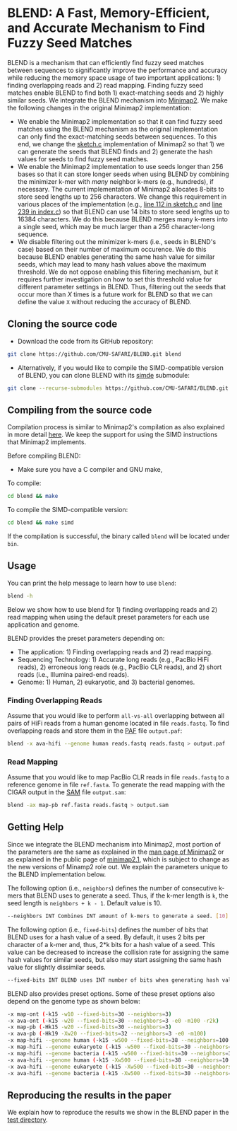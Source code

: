 # BLEND: A Fast, Memory-Efficient, and Accurate Mechanism to Find Fuzzy Seed Matches

BLEND is a mechanism that can efficiently find fuzzy seed matches between sequences to significantly improve the performance and accuracy while reducing the memory space usage of two important applications: 1) finding overlapping reads and 2) read mapping. Finding fuzzy seed matches enable BLEND to find both 1) exact-matching seeds and 2) highly similar seeds. We integrate the BLEND mechanism into [Minimap2](https://github.com/lh3/minimap2/tree/7358a1ead1adfa89a2d3d0e72ffddd05732f9850). We make the following changes in the original Minimap2 implementation:

- We enable the Minimap2 implementation so that it can find fuzzy seed matches using the BLEND mechanism as the original implementation can only find the exact-matching seeds between sequences. To this end, we change the [sketch.c](https://github.com/lh3/minimap2/blob/7358a1ead1adfa89a2d3d0e72ffddd05732f9850/sketch.c) implementation of Minimap2 so that 1) we can generate the seeds that BLEND finds and 2) generate the hash values for seeds to find fuzzy seed matches.
- We enable the Minimap2 implementation to use seeds longer than 256 bases so that it can store longer seeds when using BLEND by combining the minimizer k-mer with *many* neighbor k-mers (e.g., hundreds), if necessary. The current implementation of Minimap2 allocates 8-bits to store seed lengths up to 256 characters. We change this requirement in various places of the implementation (e.g., [line 112 in sketch.c](https://github.com/lh3/minimap2/blob/7358a1ead1adfa89a2d3d0e72ffddd05732f9850/sketch.c#L112) and [line 239 in index.c](https://github.com/lh3/minimap2/blob/7358a1ead1adfa89a2d3d0e72ffddd05732f9850/index.c#L239)) so that BLEND can use 14 bits to store seed lengths up to 16384 characters. We do this because BLEND merges many k-mers into a single seed, which may be much larger than a 256 character-long sequence.
- We disable filtering out the minimizer k-mers (i.e., seeds in BLEND's case) based on their number of maximum occurence. We do this because BLEND enables generating the same hash value for similar seeds, which may lead to many hash values above the maximum threshold. We do not oppose enabling this filtering mechanism, but it requires further investigation on how to set this threshold value for different parameter settings in BLEND. Thus, filtering out the seeds that occur more than *X* times is a future work for BLEND so that we can define the value `X` without reducing the accuracy of BLEND.  

## Cloning the source code

* Download the code from its GitHub repository:

```bash
git clone https://github.com/CMU-SAFARI/BLEND.git blend
```

* Alternatively, if you would like to compile the SIMD-compatible version of BLEND, you can clone BLEND with its [simde](https://github.com/simd-everywhere/simde) submodule:

```bash
git clone --recurse-submodules https://github.com/CMU-SAFARI/BLEND.git blend
```

## Compiling from the source code

Compilation process is similar to Minimap2's compilation as also explained in more detail [here](https://github.com/lh3/minimap2/tree/7358a1ead1adfa89a2d3d0e72ffddd05732f9850#installation). We keep the support for using the SIMD instructions that Minimap2 implements.

Before compiling BLEND:

* Make sure you have a C compiler and GNU make, 

To compile:

```bash
cd blend && make
```

To compile the SIMD-compatible version:

```bash
cd blend && make simd
```

If the compilation is successful, the binary called `blend` will be located under `bin`.

## Usage

You can print the help message to learn how to use `blend`:

```bash
blend -h
```

Below we show how to use blend for 1) finding overlapping reads and 2) read mapping when using the default preset parameters for each use application and genome.

BLEND provides the preset parameters depending on:

* The application: 1) Finding overlapping reads and 2) read mapping.
* Sequencing Technology: 1) Accurate long reads (e.g., PacBio HiFi reads), 2) erroneous long reads (e.g., PacBio CLR reads), and 2) short reads (i.e., Illumina paired-end reads).
* Genome: 1) Human, 2) eukaryotic, and 3) bacterial genomes. 

### Finding Overlapping Reads

Assume that you would like to perform `all-vs-all` overlapping between all pairs of HiFi reads from a human genome located in file `reads.fastq`. To find overlapping reads and store them in the [PAF](https://github.com/lh3/miniasm/blob/master/PAF.md) file `output.paf`:

```bash
blend -x ava-hifi --genome human reads.fastq reads.fastq > output.paf
```

### Read Mapping

Assume that you would like to map PacBio CLR reads in file `reads.fastq` to a reference genome in file `ref.fasta`. To generate the read mapping with the CIGAR output in the [SAM](https://samtools.github.io/hts-specs/SAMv1.pdf) file `output.sam`:

```bash
blend -ax map-pb ref.fasta reads.fastq > output.sam
```

## Getting Help

Since we integrate the BLEND mechanism into Minimap2, most portion of the parameters are the same as explained in the [man page of Minimap2](https://github.com/lh3/minimap2/blob/7358a1ead1adfa89a2d3d0e72ffddd05732f9850/minimap2.1) or as explained in the public page of [minimap2.1](https://lh3.github.io/minimap2/minimap2.html), which is subject to change as the new versions of Minamp2 role out. We explain the parameters unique to the BLEND implementation below. 

The following option (i.e., `neighbors`) defines the number of consecutive k-mers that BLEND uses to generate a seed. Thus, if the k-mer length is `k`, the seed length is `neighbors + k - 1`. Default value is 10.
```bash
--neighbors INT Combines INT amount of k-mers to generate a seed. [10]
```

The following option (i.e., `fixed-bits`) defines the number of bits that BLEND uses for a hash value of a seed. By default, it uses 2 bits per character of a k-mer and, thus, 2*k bits for a hash value of a seed. This value can be decreased to increase the collision rate for assigning the same hash values for similar seeds, but also may start assigning the same hash value for slightly dissimilar seeds. 
```bash
--fixed-bits INT BLEND uses INT number of bits when generating hash values of seeds rather than using 2*k number of bits. Useful when collision rate needs to be decreased than 2*k bits. Setting this option to 0 uses 2*k bits for hash values. [0].
```

BLEND also provides preset options. Some of these preset options also depend on the genome type as shown below:

```bash
-x map-ont (-k15 -w10 --fixed-bits=30 --neighbors=3)
-x ava-ont (-k15 -w20 --fixed-bits=30 --neighbors=3 -e0 -m100 -r2k)
-x map-pb (-Hk15 -w20 --fixed-bits=30 --neighbors=3)
-x ava-pb (-Hk19 -Xw20 --fixed-bits=32 --neighbors=3 -e0 -m100)
-x map-hifi --genome human (-k15 -w500 --fixed-bits=38 --neighbors=100 -U50,500 -g10k -A1 -B4 -O6,26 -E2,1 -s200)
-x map-hifi --genome eukaryote (-k15 -w500 --fixed-bits=30 --neighbors=5 -U50,500 -g10k -A1 -B4 -O6,26 -E2,1 -s200)
-x map-hifi --genome bacteria (-k15 -w500 --fixed-bits=30 --neighbors=3 -U50,500 -g10k -A1 -B4 -O6,26 -E2,1 -s200)
-x ava-hifi --genome human (-k15 -Xw500 --fixed-bits=38 --neighbors=10 -e0 -m100)
-x ava-hifi --genome eukaryote (-k15 -Xw500 --fixed-bits=30 --neighbors=10 -e0 -m100)
-x ava-hifi --genome bacteria (-k15 -Xw500 --fixed-bits=30 --neighbors=5 -e0 -m100)
```

## Reproducing the results in the paper

We explain how to reproduce the results we show in the BLEND paper in the [test directory](test/README.md).

